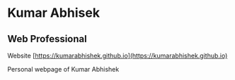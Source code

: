 # Kumar Abhisek

## Web Professional

Website [https://kumarabhishek.github.io](https://kumarabhishek.github.io)

Personal webpage of Kumar Abhishek
